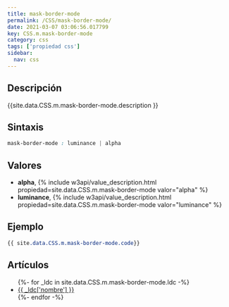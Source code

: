 ```yaml
---
title: mask-border-mode
permalink: /CSS/mask-border-mode/
date: 2021-03-07 03:06:56.017799
key: CSS.m.mask-border-mode
category: css
tags: ['propiedad css']
sidebar: 
  nav: css
---
```


## Descripción
{{site.data.CSS.m.mask-border-mode.description }}

## Sintaxis
~~~css
mask-border-mode : luminance | alpha
~~~

## Valores
* **alpha**,  {% include w3api/value_description.html propiedad=site.data.CSS.m.mask-border-mode valor="alpha" %}
* **luminance**,  {% include w3api/value_description.html propiedad=site.data.CSS.m.mask-border-mode valor="luminance" %}

## Ejemplo
~~~css
{{ site.data.CSS.m.mask-border-mode.code}}
~~~

## Artículos
<ul>
{%- for _ldc in site.data.CSS.m.mask-border-mode.ldc -%}
   <li>
       <a href="{{_ldc['url'] }}">{{ _ldc['nombre'] }}</a>
   </li>
{%- endfor -%}
</ul>

